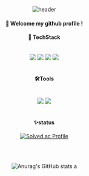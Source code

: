 <div align ="center"> 
  
 ![header](https://capsule-render.vercel.app/api?type=cylinder&color=000035&height=150&section=header&text=Hi,&nbsp;&nbsp;I'm&nbsp;&nbsp;Minsu😁&fontColor=ffffff&fontSize=70&animation=fadeIn&fontAlignY=55)

####  :wave: Welcome my github profile !


  
####  📖 TechStack
  
 <br/>
  
<img src="https://img.shields.io/badge/JAVA-007396?style=for-the-badge&logo=Java&logoColor=white">
<img src="https://img.shields.io/badge/Spring-6DB33F?style=for-the-badge&logo=Spring&logoColor=white">
<img src="https://img.shields.io/badge/MySQL-4479A1?style=for-the-badge&logo=MySQL&logoColor=white">
<img src="https://img.shields.io/badge/Aws-FF9900?style=for-the-badge&logo=Amazon aws&logoColor=white">


 
   <br/>
   <br/>

  
####  🛠️Tools

  <br/>
  
<img src="https://img.shields.io/badge/Intellij-000000?style=for-the-badge&logo=Intellij%20IDEA&logoColor=white">
<img src="https://img.shields.io/badge/Github-181717?style=for-the-badge&logo=github&logoColor=white">

  <br/>
  <br/>
  
  
#### ✨status 
  
[![Solved.ac Profile](http://mazassumnida.wtf/api/v2/generate_badge?boj=dkrak6988)](https://solved.ac/dkrak6988/)

  <br/>
  <br/>
  
  ![Anurag's GitHub stats](https://github-readme-stats.vercel.app/api?username=MSlcim&show_icons=true&theme=cobalt)
  a
</div>
